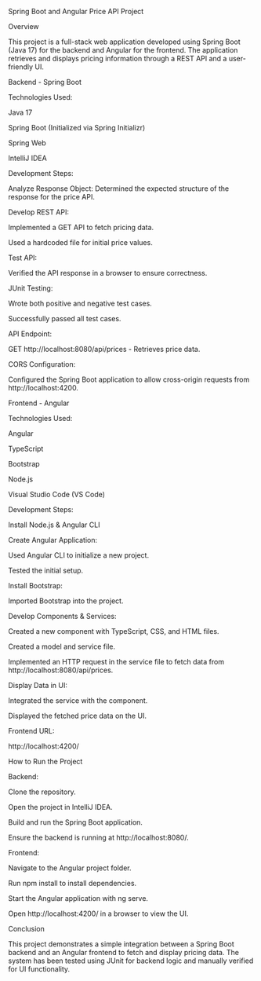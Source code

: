Spring Boot and Angular Price API Project

Overview

This project is a full-stack web application developed using Spring Boot (Java 17) for the backend and Angular for the frontend. The application retrieves and displays pricing information through a REST API and a user-friendly UI.

Backend - Spring Boot


Technologies Used:

Java 17

Spring Boot (Initialized via Spring Initializr)

Spring Web

IntelliJ IDEA


Development Steps:

Analyze Response Object: Determined the expected structure of the response for the price API.

Develop REST API:

Implemented a GET API to fetch pricing data.

Used a hardcoded file for initial price values.


Test API:

Verified the API response in a browser to ensure correctness.


JUnit Testing:

Wrote both positive and negative test cases.

Successfully passed all test cases.


API Endpoint:

GET http://localhost:8080/api/prices - Retrieves price data.


CORS Configuration:

Configured the Spring Boot application to allow cross-origin requests from http://localhost:4200.


Frontend - Angular


Technologies Used:

Angular

TypeScript

Bootstrap

Node.js

Visual Studio Code (VS Code)

Development Steps:

Install Node.js & Angular CLI


Create Angular Application:

Used Angular CLI to initialize a new project.

Tested the initial setup.

Install Bootstrap:

Imported Bootstrap into the project.


Develop Components & Services:

Created a new component with TypeScript, CSS, and HTML files.

Created a model and service file.

Implemented an HTTP request in the service file to fetch data from http://localhost:8080/api/prices.


Display Data in UI:

Integrated the service with the component.

Displayed the fetched price data on the UI.


Frontend URL:

http://localhost:4200/

How to Run the Project


Backend:

Clone the repository.

Open the project in IntelliJ IDEA.

Build and run the Spring Boot application.

Ensure the backend is running at http://localhost:8080/.


Frontend:

Navigate to the Angular project folder.

Run npm install to install dependencies.

Start the Angular application with ng serve.

Open http://localhost:4200/ in a browser to view the UI.


Conclusion

This project demonstrates a simple integration between a Spring Boot backend and an Angular frontend to fetch and display pricing data. The system has been tested using JUnit for backend logic and manually verified for UI functionality.
